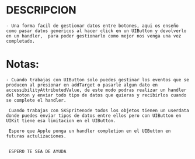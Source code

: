 # DESCRIPCION
    - Una forma facil de gestionar datos entre botones, aqui os enseño como pasar datos genericos al hacer click en un UIButton y devolverlo en un handler,  para poder gestionarlo como mejor nos venga una vez completado.
    
# Notas:
    - Cuando trabajas con UIButton solo puedes gestinar los eventos que se producen al presionar en addTarget o pasarle algun dato en accessibilityAttributedValue, de este modo podras realizar un handler del boton y enviar todo tipo de datos que quieras y recibirlos cuando se complete el handler.
     
     Cuando trabajas con SKSpritenode todos los objetos tienen un userdata donde puedes enviar tipos de datos entre ellos pero con UIButton en UIKit tiene esa limitacion en el UIButton.
     
     Espero que Apple ponga un handler completion en el UIButton en futuras actulizaciones.
     
     
     ESPERO TE SEA DE AYUDA
